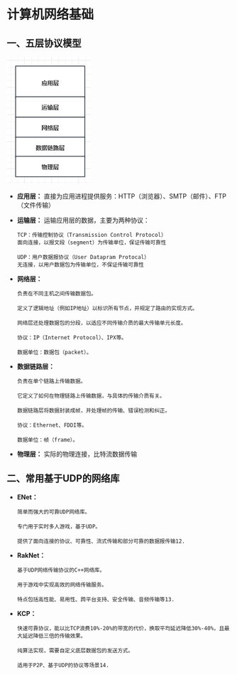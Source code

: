 ﻿计算机网络基础
===

## 一、五层协议模型
![协议模型](./res/pic_01.png)
* **应用层：** 直接为应用进程提供服务：HTTP（浏览器）、SMTP（邮件）、FTP（文件传输）
* **运输层：** 运输应用层的数据，主要为两种协议：

      TCP：传输控制协议（Transmission Control Protocol）
      面向连接，以报文段（segment）为传输单位，保证传输可靠性

      UDP：用户数据报协议（User Datapram Protocal）
      无连接，以用户数据包为传输单位，不保证传输可靠性

* **网络层：** 

      负责在不同主机之间传输数据包。

      定义了逻辑地址（例如IP地址）以标识所有节点，并规定了路由的实现方式。

      网络层还处理数据包的分段，以适应不同传输介质的最大传输单元长度。

      协议：IP（Internet Protocol）、IPX等。

      数据单位：数据包（packet）。

* **数据链路层：**

      负责在单个链路上传输数据。

      它定义了如何在物理链路上传输数据，与具体的传输介质有关。

      数据链路层将数据封装成帧，并处理帧的传输、错误检测和纠正。

      协议：Ethernet、FDDI等。

      数据单位：帧（frame）。

* **物理层：** 实际的物理连接，比特流数据传输

## 二、常用基于UDP的网络库
* **ENet：**
      
      简单而强大的可靠UDP网络库。
      
      专门用于实时多人游戏，基于UDP。
      
      提供了面向连接的协议、可靠性、流式传输和部分可靠的数据报传输12.

* **RakNet：**
      
      基于UDP网络传输协议的C++网络库。
      
      用于游戏中实现高效的网络传输服务。
      
      特点包括高性能、易用性、跨平台支持、安全传输、音频传输等13.

* **KCP：**
      
      快速可靠协议，能以比TCP浪费10%-20%的带宽的代价，换取平均延迟降低30%-40%，且最大延迟降低三倍的传输效果。
      
      纯算法实现，需要自定义底层数据包的发送方式。
      
      适用于P2P、基于UDP的协议等场景14.